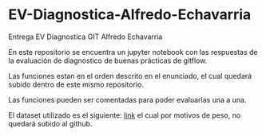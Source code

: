 # EV-Diagnostica-Alfredo-Echavarria
Entrega EV Diagnostica GIT Alfredo Echavarria

En este repositorio se encuentra un jupyter notebook con las respuestas de la evaluación de diagnostico de buenas prácticas de gitflow.

Las funciones estan en el orden descrito en el enunciado, el cual quedará subido dentro de este mismo repositorio.

Las funciones pueden ser comentadas para poder evaluarlas una a una.

El dataset utilizado es el siguiente: [link](https://www.kaggle.com/datasets/prathamsharma123/farmers-protest-tweets-dataset-raw-json)
el cual por motivos de peso, no quedará subido al github.

